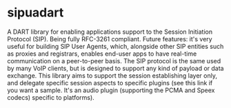 # sipuadart
A DART library for enabling applications support to the Session Initiation Protocol (SIP). Being fully RFC-3261 compliant. Future features: it's very useful for building SIP User Agents, which, alongside other SIP entities such as proxies and registrars, enables end-user apps to have real-time communication on a peer-to-peer basis. The SIP protocol is the same used by many VoIP clients, but is designed to support any kind of payload or data exchange. This library aims to support the session establishing layer only, and delegate specific session aspects to specific plugins (see this link if you want a sample. It's an audio plugin (supporting the PCMA and Speex codecs) specific to platforms).
